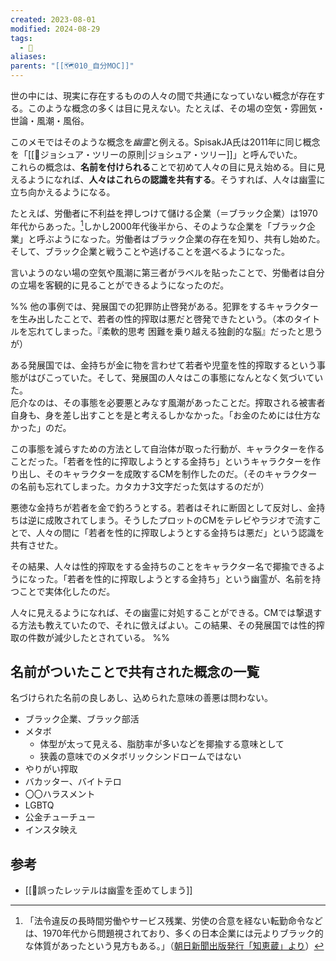 ```yaml
---
created: 2023-08-01
modified: 2024-08-29
tags:
  - 💭
aliases: 
parents: "[[🗺️010_自分MOC]]"
---
```

世の中には、現実に存在するものの人々の間で共通になっていない概念が存在する。このような概念の多くは目に見えない。たとえば、その場の空気・雰囲気・世論・風潮・風俗。

このメモではそのような概念を*幽霊*と例える。SpisakJA氏は2011年に同じ概念を「[[📝ジョシュア・ツリーの原則|ジョシュア・ツリー]]」と呼んでいた。  
これらの概念は、**名前を付けられる**ことで初めて人々の目に見え始める。目に見えるようになれば、**人々はこれらの認識を共有する**。そうすれば、人々は幽霊に立ち向かえるようになる。

たとえば、労働者に不利益を押しつけて儲ける企業（＝ブラック企業）は1970年代からあった。[^知恵蔵より]しかし2000年代後半から、そのような企業を「ブラック企業」と呼ぶようになった。労働者はブラック企業の存在を知り、共有し始めた。そして、ブラック企業と戦うことや逃げることを選べるようになった。  

言いようのない場の空気や風潮に第三者がラベルを貼ったことで、労働者は自分の立場を客観的に見ることができるようになったのだ。

[^知恵蔵より]: 「法令違反の長時間労働やサービス残業、労使の合意を経ない転勤命令などは、1970年代から問題視されており、多くの日本企業には元よりブラック的な体質があったという見方もある。」（[朝日新聞出版発行「知恵蔵」より](https://kotobank.jp/word/%E3%83%96%E3%83%A9%E3%83%83%E3%82%AF%E4%BC%81%E6%A5%AD-189489)）

%%
他の事例では、発展国での犯罪防止啓発がある。犯罪をするキャラクターを生み出したことで、若者の性的搾取は悪だと啓発できたという。（本のタイトルを忘れてしまった。『柔軟的思考 困難を乗り越える独創的な脳』だったと思うが）

ある発展国では、金持ちが金に物を言わせて若者や児童を性的搾取するという事態がはびこっていた。そして、発展国の人々はこの事態になんとなく気づいていた。  
厄介なのは、その事態を必要悪とみなす風潮があったことだ。搾取される被害者自身も、身を差し出すことを是と考えるしかなかった。「お金のためには仕方なかった」のだ。

この事態を減らすための方法として自治体が取った行動が、キャラクターを作ることだった。「若者を性的に搾取しようとする金持ち」というキャラクターを作り出し、そのキャラクターを成敗するCMを制作したのだ。（そのキャラクターの名前も忘れてしまった。カタカナ3文字だった気はするのだが）

悪徳な金持ちが若者を金で釣ろうとする。若者はそれに断固として反対し、金持ちは逆に成敗されてしまう。そうしたプロットのCMをテレビやラジオで流すことで、人々の間に「若者を性的に搾取しようとする金持ちは悪だ」という認識を共有させた。

その結果、人々は性的搾取をする金持ちのことをキャラクター名で揶揄できるようになった。「若者を性的に搾取しようとする金持ち」という幽霊が、名前を持つことで実体化したのだ。

人々に見えるようになれば、その幽霊に対処することができる。CMでは撃退する方法も教えていたので、それに倣えばよい。この結果、その発展国では性的搾取の件数が減少したとされている。
%%
## 名前がついたことで共有された概念の一覧
名づけられた名前の良しあし、込められた意味の善悪は問わない。
- ブラック企業、ブラック部活 
- メタボ
	- 体型が太って見える、脂肪率が多いなどを揶揄する意味として
	- 狭義の意味でのメタボリックシンドロームではない
- やりがい搾取
- バカッター、バイトテロ
- 〇〇ハラスメント 
- LGBTQ
- 公金チューチュー
- インスタ映え

## 参考
- [[💭誤ったレッテルは幽霊を歪めてしまう]]